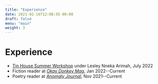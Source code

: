 ```yaml
---
title: "Experience"
date: 2021-02-16T12:08:55-08:00
draft: false
menu: "main"
weight: 3
---
```


# Experience

- [Tin House Summer Workshop](https://tinhouse.com/workshop/summer-workshop/) under Lesley Nneka Arimah, July 2022
- Fiction reader at [*Okay Donkey Mag*](https://okaydonkeymag.com/), Jan 2022--Current
- Poetry reader at [*Anomaly Journal*](https://anmly.org/), Nov 2021--Current



